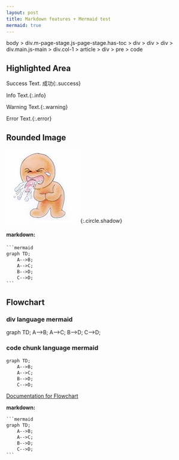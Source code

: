 ```yaml
---
layout: post
title: Markdown features + Mermaid test
mermaid: true
---
```

<script src="https://cdnjs.cloudflare.com/ajax/libs/mermaid/7.1.2/mermaid.min.js"></script>
<!-- <script>mermaid.initialize({startOnLoad:true});</script> -->
<script>
    mermaid.init(undefined, '.language-mermaid');
    $(function() {
      mermaid.initialize({ startOnLoad: true });
    });
</script>

body > div.m-page-stage.js-page-stage.has-toc > div > div > div > div.main.js-main > div.col-1 > article > div > pre > code

## Highlighted Area

Success Text. 成功{:.success}

Info Text.{:.info}

Warning Text.{:.warning}

Error Text.{:.error}

## Rounded Image

![](liao.jpg){:.circle.shadow}




#### markdown:
    ```mermaid
    graph TD;
        A-->B;
        A-->C;
        B-->D;
        C-->D;
    ```

## Flowchart

<!-- <div class="mermaid"></div> -->
### div language mermaid

<div class="language-mermaid">
graph TD;
    A-->B;
    A-->C;
    B-->D;
    C-->D;
</div>

### code chunk language mermaid

```mermaid
graph TD;
    A-->B;
    A-->C;
    B-->D;
    C-->D;
```

[Documentation for Flowchart](https://mermaidjs.github.io/flowchart.html)

**markdown:**

    ```mermaid
    graph TD;
        A-->B;
        A-->C;
        B-->D;
        C-->D;
    ```

